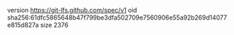 version https://git-lfs.github.com/spec/v1
oid sha256:61dfc5865648b47f799be3dfa502709e7560906e55a92b269d14077e815d827a
size 2376
